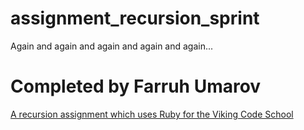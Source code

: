 # assignment_recursion_sprint
Again and again and again and again and again...

# Completed by Farruh Umarov
[A recursion assignment which uses Ruby for the Viking Code School](http://www.vikingcodeschool.com)
